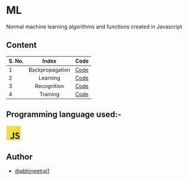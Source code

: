  # ML
Normal machine learning algorithms and functions created in Javascript

 ## Content
| S. No. | Index | Code |
| --- |:----------: | --- |
| 1 | Backpropagation | [Code](Backpropagation.js) |
| 2 | Learning | [Code](learning.js) |
| 3 | Recognition | [Code](recognition.js) |
| 4 | Training | [Code](training.js) |

## Programming language used:-
<a href="https://developer.mozilla.org/en-US/docs/Web/JavaScript" target="_blank" rel="noreferrer"> <img src="https://raw.githubusercontent.com/devicons/devicon/master/icons/javascript/javascript-original.svg" alt="javascript" width="40" height="40"/> </a>

## Author 
*	[@abhineetraj1](https://github.com/abhineetraj1)